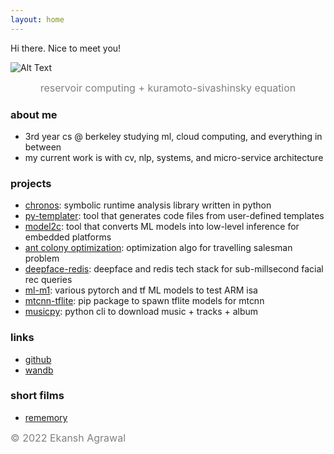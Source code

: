 ```yaml
---
layout: home
---
```


Hi there. Nice to meet you!

![Alt Text](fire.gif)
<div style="text-align: center;">
  <span style="color: gray; font-size: medium;">reservoir computing + kuramoto-sivashinsky equation</span>
</div>

### about me
  - 3rd year cs @ berkeley studying ml, cloud computing, and everything in between
  - my current work is with cv, nlp, systems, and micro-service architecture
  
### projects
  - [chronos](https://github.com/h3x4g0ns/py-chronos): symbolic runtime analysis library written in python
  - [py-templater](https://github.com/h3x4g0ns/py-templater): tool that generates code files from user-defined templates
  - [model2c](https://github.com/h3x4g0ns/model2c): tool that converts ML models into low-level inference for embedded platforms
  - [ant colony optimization](https://github.com/h3x4g0ns/ant-colony): optimization algo for travelling salesman problem
  - [deepface-redis](https://github.com/h3x4g0ns/deepface-redis): deepface and redis tech stack for sub-millsecond facial rec queries
  - [ml-m1](https://github.com/h3x4g0ns/m1-ml): various pytorch and tf ML models to test ARM isa
  - [mtcnn-tflite](https://github.com/h3x4g0ns/mtcnn-tflite): pip package to spawn tflite models for mtcnn
  - [musicpy](https://github.com/h3x4g0ns/musicpy): python cli to download music + tracks + album
  
### links
  - [github](https://github.com/h3x4g0ns)
  - [wandb](https://wandb.ai/h3x4g0n)

### short films
  - [rememory](https://www.youtube.com/watch?v=zMNNhd8hqK0)

<span style="color: gray; font-size: medium;"> © 2022 Ekansh Agrawal</span>
